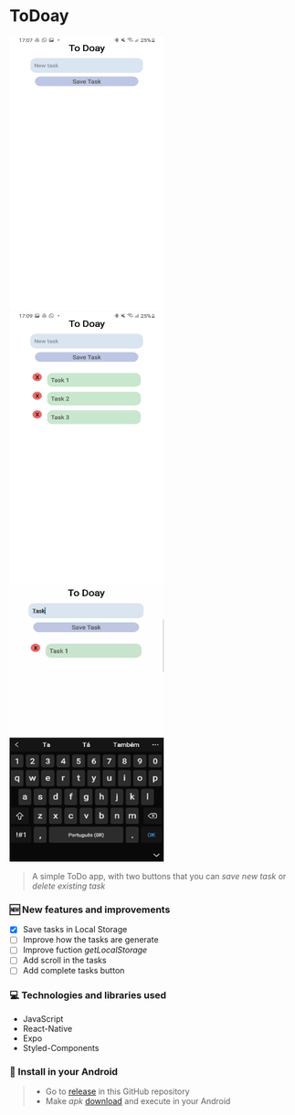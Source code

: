 # ToDoay

<div style={ flex-direction: 'row",}>
  <img src="https://github.com/MuriEdu/ToDoay/blob/main/assets/Screenshot_20210705-170746_ToDoay.jpg" width="270" height="480" /> 
  <img src="https://github.com/MuriEdu/ToDoay/blob/main/assets/Screenshot_20210705-170941_ToDoay.jpg" width="270" height="480" />
  <img src="https://github.com/MuriEdu/ToDoay/blob/main/assets/SmartSelect_20210705-172053_Video%20Player.gif" width="270" height="480" />
</div>
                              
> A simple ToDo app, with two buttons that you can *save new task* or *delete existing task*
        
### 🆕 New features and improvements
                          
- [x] Save tasks in Local Storage
- [ ] Improve how the tasks are generate
- [ ] Improve fuction *getLocalStorage*
- [ ] Add scroll in the tasks
- [ ] Add complete tasks button
                              
### 💻 Technologies and libraries used
                              
- JavaScript
- React-Native
- Expo
- Styled-Components
                              
### 📲 Install in your Android
                              
> - Go to [release](https://github.com/MuriEdu/ToDoay/releases/tag/1.1.3) in this GitHub repository
> - Make *apk* [download](https://github.com/MuriEdu/ToDoay/releases/tag/1.1.3) and execute in your Android
